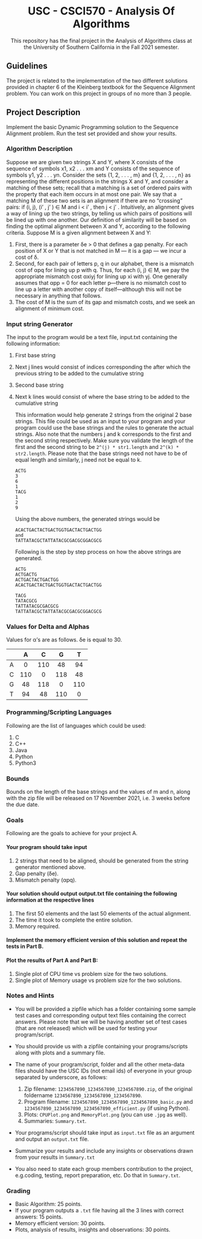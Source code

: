 <div align="center">
    <h1 align="center">
        USC - CSCI570 - Analysis Of Algorithms
    </h1>
    <p align="center">
        This repository has the final project in the Analysis of Algorithms class at the University of Southern California in the Fall 2021 semester.
    </p>
</div>

## Guidelines

The project is related to the implementation of the two different solutions provided in chapter 6
of the Kleinberg textbook for the Sequence Alignment problem. You can work on this project in
groups of no more than 3 people.

## Project Description

Implement the basic Dynamic Programming solution to the Sequence Alignment problem. Run
the test set provided and show your results.

### Algorithm Description

Suppose we are given two strings X and Y, where X consists of the sequence of symbols
x1, x2 . . . xm and Y consists of the sequence of symbols y1, y2 . . . yn. Consider the sets {1,
2, . . . , m} and {1, 2, . . . , n} as representing the different positions in the strings X and Y,
and consider a matching of these sets; recall that a matching is a set of ordered pairs with
the property that each item occurs in at most one pair. We say that a matching M of these
two sets is an alignment if there are no “crossing” pairs: if (i, j), (i’ , j’ ) ∈ M and i < i’ ,
then j < j’ . Intuitively, an alignment gives a way of lining up the two strings, by telling
us which pairs of positions will be lined up with one another.
Our definition of similarity will be based on finding the optimal alignment between X
and Y, according to the following criteria. Suppose M is a given alignment between X
and Y:

1. First, there is a parameter δe > 0 that defines a gap penalty. For each position of X
   or Y that is not matched in M — it is a gap — we incur a cost of δ.
2. Second, for each pair of letters p, q in our alphabet, there is a mismatch cost of αpq
   for lining up p with q. Thus, for each (i, j) ∈ M, we pay the appropriate mismatch
   cost αxiyj for lining up xi with yj. One generally assumes that αpp = 0 for each letter
   p—there is no mismatch cost to line up a letter with another copy of
   itself—although this will not be necessary in anything that follows.
3. The cost of M is the sum of its gap and mismatch costs, and we seek an alignment
   of minimum cost.

### Input string Generator

The input to the program would be a text file, input.txt containing the following
information:

1. First base string
2. Next j lines would consist of indices corresponding the after which the
   previous string to be added to the cumulative string
3. Second base string
4. Next k lines would consist of where the base string to be added to the cumulative string

   This information would help generate 2 strings from the original 2 base strings.
   This file could be used as an input to your program and your program could use
   the base strings and the rules to generate the actual strings. Also note that the
   numbers j and k corresponds to the first and the second string respectively. Make
   sure you validate the length of the first and the second string to be
   `2^(j) * str1.length` and `2^(k) * str2.length`. Please note that the base strings need
   not have to be of equal length and similarly, j need not be equal to k.

   ```
   ACTG
   3
   6
   1
   TACG
   1
   2
   9
   ```

   Using the above numbers, the generated strings would be

   ```
   ACACTGACTACTGACTGGTGACTACTGACTGG
   and
   TATTATACGCTATTATACGCGACGCGGACGCG
   ```

   Following is the step by step process on how the above strings are generated.

   ```
   ACTG
   ACTGACTG
   ACTGACTACTGACTGG
   ACACTGACTACTGACTGGTGACTACTGACTGG
   ```

   ```
   TACG
   TATACGCG
   TATTATACGCGACGCG
   TATTATACGCTATTATACGCGACGCGGACGCG
   ```

### Values for Delta and Alphas

Values for α’s are as follows. δe is equal to 30.

|     |  A  |  C  |  G  |  T  |
| :-: | :-: | :-: | :-: | :-: |
|  A  |  0  | 110 | 48  | 94  |
|  C  | 110 |  0  | 118 | 48  |
|  G  | 48  | 118 |  0  | 110 |
|  T  | 94  | 48  | 110 |  0  |

### Programming/Scripting Languages

Following are the list of languages which could be used:

1. C
2. C++
3. Java
4. Python
5. Python3

### Bounds

Bounds on the length of the base strings and the values of m and n, along with the
zip file will be released on 17 November 2021, i.e. 3 weeks before the due date.

### Goals

Following are the goals to achieve for your project
A.

#### Your program should take input

1. 2 strings that need to be aligned, should be generated from the string
   generator mentioned above.
2. Gap penalty (δe).
3. Mismatch penalty (αpq).

#### Your solution should output output.txt file containing the following information at the respective lines

1. The first 50 elements and the last 50 elements of the actual alignment.
2. The time it took to complete the entire solution.
3. Memory required.

#### Implement the memory efficient version of this solution and repeat the tests in Part B.

#### Plot the results of Part A and Part B:

1. Single plot of CPU time vs problem size for the two solutions.
2. Single plot of Memory usage vs problem size for the two solutions.

### Notes and Hints

- You will be provided a zipfile which has a folder containing some sample test
  cases and corresponding output text files containing the correct answers. Please
  note that we will be having another set of test cases (that are not released) which
  will be used for testing your program/script.

- You should provide us with a zipfile containing your programs/scripts along with
  plots and a summary file.
- The name of your program/script, folder and all the other meta-data files should
  have the USC IDs (not email ids) of everyone in your group separated by
  underscore, as follows:

  1. Zip filename: `1234567890_1234567890_1234567890.zip`, of the original foldername `1234567890_1234567890_1234567890`.
  2. Program filename: `1234567890_1234567890_1234567890_basic.py` and
     `1234567890_1234567890_1234567890_efficient.py` (if using Python).
  3. Plots: `CPUPlot.png` and `MemoryPlot.png` (you can use `.jpg` as well).
  4. Summaries: `Summary.txt`.

- Your programs/script should take input as `input.txt` file as an argument and output
  an `output.txt` file.
- Summarize your results and include any insights or observations drawn from your
  results in `Summary.txt`
- You also need to state each group members contribution to the project, e.g.coding,
  testing, report preparation, etc. Do that in `Summary.txt`.

### Grading

- Basic Algorithm: 25 points.
- If your program outputs a `.txt` file having all the 3 lines with correct answers: 15
  points.
- Memory efficient version: 30 points.
- Plots, analysis of results, insights and observations: 30 points.
